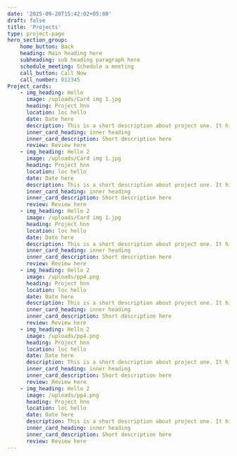 ```yaml
---
date: '2025-09-20T15:42:02+05:00'
draft: false
title: 'Projects'
type: project-page
hero_section_group:
    home_button: Back
    heading: Main heading here
    subheading: sub heading paragraph here
    schedule_meeting: Schedule a meeting
    call_button: Call Now
    call_number: 012345
Project_cards:
    - img_heading: Hello
      image: /uploads/Card img 1.jpg
      heading: Project hnn
      location: loc hello 
      date: Date here
      description: This is a short description about project one. It highlights 
      inner_card_heading: inner heading
      inner_card_description: Short description here
      review: Review here
    - img_heading: Hello 2
      image: /uploads/Card img 1.jpg
      heading: Project hnn
      location: loc hello 
      date: Date here
      description: This is a short description about project one. It highlights 
      inner_card_heading: inner heading
      inner_card_description: Short description here
      review: Review here
    - img_heading: Hello 2
      image: /uploads/Card img 1.jpg
      heading: Project hnn
      location: loc hello 
      date: Date here
      description: This is a short description about project one. It highlights 
      inner_card_heading: inner heading
      inner_card_description: Short description here
      review: Review here
    - img_heading: Hello 2
      image: /uploads/pp4.png
      heading: Project hnn
      location: loc hello 
      date: Date here
      description: This is a short description about project one. It highlights 
      inner_card_heading: inner heading
      inner_card_description: Short description here
      review: Review here
    - img_heading: Hello 2
      image: /uploads/pp4.png
      heading: Project hnn
      location: loc hello 
      date: Date here
      description: This is a short description about project one. It highlights 
      inner_card_heading: inner heading
      inner_card_description: Short description here
      review: Review here
    - img_heading: Hello 2
      image: /uploads/pp4.png
      heading: Project hnn
      location: loc hello 
      date: Date here
      description: This is a short description about project one. It highlights 
      inner_card_heading: inner heading
      inner_card_description: Short description here
      review: Review here
---
```



